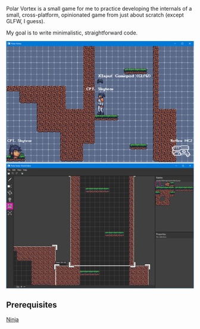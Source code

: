 
Polar Vortex is a small game for me to practice developing the internals of a small, cross-platform, opinionated game from just about scratch (except GLFW, I guess).

My goal is to write minimalistic, straightforward code.

![Game screenshot](screenshot.png)
![Editor screenshot](editor_screenshot.png)

Prerequisites
-------------

[Ninja](https://ninja-build.org)
